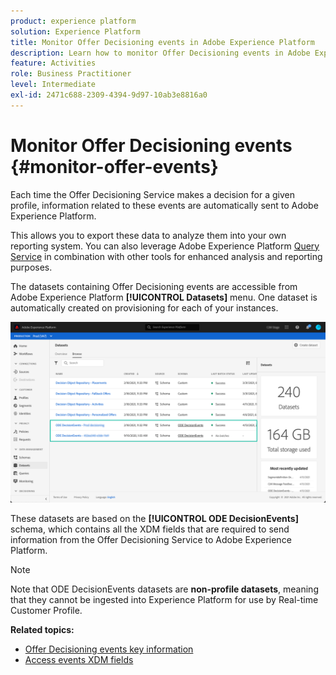 ```yaml
---
product: experience platform
solution: Experience Platform
title: Monitor Offer Decisioning events in Adobe Experience Platform
description: Learn how to monitor Offer Decisioning events in Adobe Experience Platform.
feature: Activities
role: Business Practitioner
level: Intermediate
exl-id: 2471c688-2309-4394-9d97-10ab3e8816a0
---
```

# Monitor Offer Decisioning events {#monitor-offer-events}

Each time the Offer Decisioning Service makes a decision for a given profile, information related to these events are automatically sent to Adobe Experience Platform.

This allows you to export these data to analyze them into your own reporting system. You can also leverage Adobe Experience Platform [Query Service](https://experienceleague.adobe.com/docs/experience-platform/query/home.html) in combination with other tools for enhanced analysis and reporting purposes.

The datasets containing Offer Decisioning events are accessible from Adobe Experience Platform **[!UICONTROL Datasets]** menu. One dataset is automatically created on provisioning for each of your instances.

![](../assets/events-datasets-list.png)

These datasets are based on the **[!UICONTROL ODE DecisionEvents]** schema, which contains all the XDM fields that are required to send information from the Offer Decisioning Service to Adobe Experience Platform.  

>[!NOTE]
>
>Note that ODE DecisionEvents datasets are **non-profile datasets**, meaning that they cannot be ingested into Experience Platform for use by Real-time Customer Profile.

**Related topics:**

* [Offer Decisioning events key information](../monitor-events/key-information.md)
* [Access events XDM fields](../monitor-events/xdm-fields.md)
